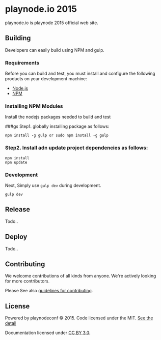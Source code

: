 # playnode.io 2015 

playnode.io is playnode 2015 official web site.

## Building

Developers can easily build using NPM and gulp.

### Requirements

Before you can build and test, you must install and configure the following products on your development machine:

- [Node.js](http://nodejs.org)
- [NPM](https://www.npmjs.com)

### Installing NPM Modules

Install the nodejs packages needed to build and test

###gs Step1. globally installing package as follows:

````
npm install -g gulp or sudo npm install -g gulp
````

### Step2. Install adn update project dependencies as follows:

````
npm install
npm update

````

### Development

Next, Simply use `gulp dev` during development.

````
gulp dev
````

## Release

Todo..

## Deploy

Todo..

## Contributing

We welcome contributions of all kinds from anyone. We're actively looking for more contributors.

Please See also [guidelines for contributing](https://github.com/playnodeconf/playnode.io-2015/blob/master/CONTRIBUTING.md).

## License

Powered by playnodeconf  © 2015. Code licensed under the MIT. [See the detail](https://github.com/playnodeconf/playnode.io-2015/blob/master/LICENSE)

Documentation licensed under [CC BY 3.0](http://creativecommons.org/licenses/by/3.0/).
